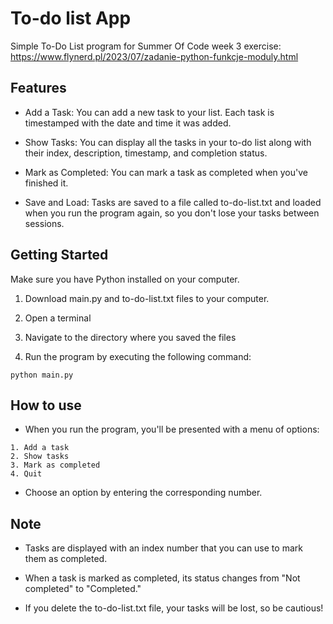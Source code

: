 # To-do list App
Simple To-Do List program for Summer Of Code week 3 exercise: https://www.flynerd.pl/2023/07/zadanie-python-funkcje-moduly.html

## Features
* Add a Task: You can add a new task to your list. Each task is timestamped with the date and time it was added.
  
* Show Tasks: You can display all the tasks in your to-do list along with their index, description, timestamp, and completion status.
  
* Mark as Completed: You can mark a task as completed when you've finished it.
  
* Save and Load: Tasks are saved to a file called to-do-list.txt and loaded when you run the program again, so you don't lose your tasks between sessions.

## Getting Started
Make sure you have Python installed on your computer.

1. Download main.py and to-do-list.txt files to your computer.

2. Open a terminal

3. Navigate to the directory where you saved the files

4. Run the program by executing the following command:
```
python main.py
```

## How to use
* When you run the program, you'll be presented with a menu of options:
```
1. Add a task
2. Show tasks
3. Mark as completed
4. Quit
```
* Choose an option by entering the corresponding number.

## Note
* Tasks are displayed with an index number that you can use to mark them as completed.

* When a task is marked as completed, its status changes from "Not completed" to "Completed."

* If you delete the to-do-list.txt file, your tasks will be lost, so be cautious!
